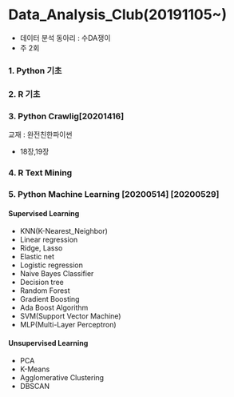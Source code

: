 # Data_Analysis_Club(20191105~)

- 데이터 분석 동아리 : 수DA쟁이
- 주 2회

### 1. Python 기초

### 2. R 기초

### 3. Python Crawlig[20201416]
교재 : 완전친한파이썬<br>
- 18장,19장

### 4. R Text Mining

### 5. Python Machine Learning [20200514] [20200529]
#### Supervised Learning
- KNN(K-Nearest_Neighbor)
- Linear regression
- Ridge, Lasso
- Elastic net
- Logistic regression
- Naive Bayes Classifier
- Decision tree
- Random Forest
- Gradient Boosting
- Ada Boost Algorithm
- SVM(Support Vector Machine)
- MLP(Multi-Layer Perceptron)
#### Unsupervised Learning
- PCA
- K-Means
- Agglomerative Clustering
- DBSCAN
